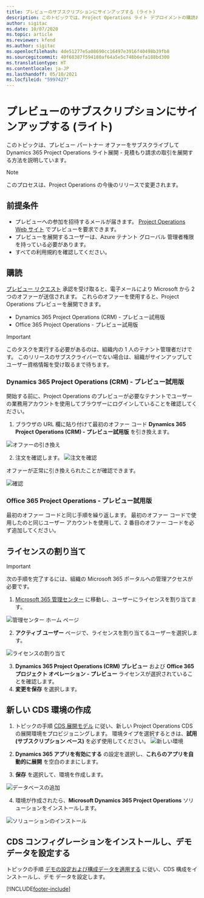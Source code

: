 ```yaml
---
title: プレビューのサブスクリプションにサインアップする (ライト)
description: このトピックでは、Project Operations ライト デプロイメントの購読および展開方法に関する情報を提供します - 見積もり請求の取引を行います。
author: sigitac
ms.date: 10/07/2020
ms.topic: article
ms.reviewer: kfend
ms.author: sigitac
ms.openlocfilehash: 4de51277e5a08690cc16497e3916f40498b39fb8
ms.sourcegitcommit: 40f68387f594180af64a5e5c748b6efa188bd300
ms.translationtype: HT
ms.contentlocale: ja-JP
ms.lasthandoff: 05/10/2021
ms.locfileid: "5997427"
---
```

# <a name="sign-up-for-a-preview-subscription---lite"></a>プレビューのサブスクリプションにサインアップする (ライト) 

このトピックは、プレビュー パートナー オファーをサブスクライブして Dynamics 365 Project Operations ライト展開 - 見積もり請求の取引を展開する方法を説明しています。

> [!NOTE]
> このプロセスは、Project Operations の今後のリリースで変更されます。

## <a name="prerequisites"></a>前提条件

- プレビューへの参加を招待するメールが届きます。 [Project Operations Web サイト](https://dynamics.microsoft.com/en-us/project-operations/overview/) でプレビューを要求できます。
- プレビューを展開するユーザーは、Azure テナント グローバル 管理者権限を持っている必要があります。
- すべての利用規約を確認してください。

## <a name="subscribe"></a>購読

[プレビュー リクエスト](https://forms.office.com/FormsPro/Pages/ResponsePage.aspx?id=v4j5cvGGr0GRqy180BHbR56j8lZs0FdAvwT75_WNFyxUMkRDV1NYQU5TNjE2VjhKOVBUNVg2R0s1NC4u) 承認を受け取ると、電子メールにより Microsoft から 2 つのオファーが送信されます。 これらのオファーを使用すると、Project Operations プレビューを展開できます。

- Dynamics 365 Project Operations (CRM) - プレビュー試用版
- Office 365 Project Operations - プレビュー試用版

> [!IMPORTANT]
> このタスクを実行する必要があるのは、組織内の 1 人のテナント管理者だけです。 このリリースのサブスクライバーでない場合は、組織がサインアップしてユーザー資格情報を受け取るまで待ちます。

### <a name="dynamics-365-project-operations-crm---preview-trial"></a>Dynamics 365 Project Operations (CRM) - プレビュー試用版 

開始する前に、Project Operations のプレビューが必要なテナントでユーザーの業務用アカウントを使用してブラウザーにログインしていることを確認してください。

1. ブラウザの URL 欄に貼り付けて最初のオファー コード **Dynamics 365 Project Operations (CRM) - プレビュー試用版** を引き換えます。

![オファーの引き換え](./media/16RedeemFirstOfferNew.png)

2. 注文を確認します。
![注文を確認](./media/17ConfirmOrderNew.png)

オファーが正常に引き換えられたことが確認できます。

![確認](./media/18OrderConfirmationNew.png)

### <a name="office-365-project-operations---preview-trial"></a>Office 365 Project Operations - プレビュー試用版

最初のオファー コードと同じ手順を繰り返します。 最初のオファー コードで使用したのと同じユーザー アカウントを使用して、2 番目のオファー コードを必ず追加してください。

## <a name="assign-licenses"></a>ライセンスの割り当て

> [!IMPORTANT]
> 次の手順を完了するには、組織の Microsoft 365 ポータルへの管理アクセスが必要です。


1. [Microsoft 365 管理センター](https://portal.office.com/) に移動し、ユーザーにライセンスを割り当てます。

![管理センター ホーム ページ](./media/14AdminPortal.png)

2. **アクティブ ユーザー** ページで、ライセンスを割り当てるユーザーを選択します。

![ライセンスの割り当て](./media/15AssignLicenses.png)

3. **Dynamics 365 Project Operations (CRM) プレビュー** および **Office 365 プロジェクト オペレーション - プレビュー** ライセンスが選択されていることを確認します。 
4. **変更を保存** を選択します。

## <a name="create-a-new-cds-environment"></a>新しい CDS 環境の作成

1. トピックの手順 [CDS 展開モデル](lite-deployment.md) に従い、新しい Project Operations CDS の展開環境をプロビジョニングします。 環境タイプを選択するときは、**試用 (サブスクリプション ベース)** を必ず使用してください。
![新しい環境](./media/19CreateEnvironment.png)

2. **Dynamics 365 アプリを有効にする** の設定を選択し、**これらのアプリを自動的に展開** を空白のままにします。  
3. **保存** を選択して、環境を作成します。

![データベースの追加](./media/20CreateEnvironment1.png)

4. 環境が作成されたら、**Microsoft Dynamics 365 Project Operations** ソリューションをインストールします。 

![ソリューションのインストール](./media/21InstallSolution.png)

## <a name="install-a-cds-configuration-and-setup-demo-data"></a>CDS コンフィグレーションをインストールし、デモ データを設定する

トピックの手順 [デモの設定および構成データを適用する](lite-apply-demo-setup-config-data.md) に従い、CDS 構成をインストールし、デモ データを設定します。


[!INCLUDE[footer-include](../includes/footer-banner.md)]